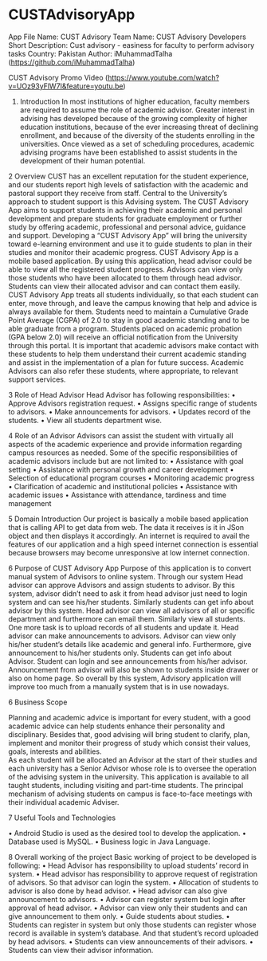 # CUSTAdvisoryApp


App File Name:	CUST Advisory
Team Name:	CUST Advisory Developers
Short Description:	Cust advisory - easiness for faculty to perform advisory tasks
Country:	Pakistan
Author:	iMuhammadTalha (https://github.com/iMuhammadTalha)


CUST Advisory Promo Video (https://www.youtube.com/watch?v=UOz93yFlW7I&feature=youtu.be)



1.	Introduction
In most institutions of higher education, faculty members are required to assume the role of academic advisor. Greater interest in advising has developed because of the growing complexity of higher education institutions, because of the ever increasing threat of declining enrollment, and because of the diversity of the students enrolling in the universities. Once viewed as a set of scheduling procedures, academic advising programs have been established to assist students in the development of their human potential.



2	Overview
CUST has an excellent reputation for the student experience, and our students report high levels of satisfaction with the academic and pastoral support they receive from staff. Central to the University’s approach to student support is this Advising system. 
The CUST Advisory App aims to support students in achieving their academic and personal development and prepare students for graduate employment or further study by offering academic, professional and personal advice, guidance and support.
Developing a “CUST Advisory App” will bring the university toward e-learning environment and use it to guide students to plan in their studies and monitor their academic progress.
CUST Advisory App is a mobile based application. By using this application, head advisor could be able to view all the registered student progress. Advisors can view only those students who have been allocated to them through head advisor. Students can view their allocated advisor and can contact them easily.
CUST Advisory App treats all students individually, so that each student can enter, move through, and leave the campus knowing that help and advice is always available for them. Students need to maintain a Cumulative Grade Point Average (CGPA) of 2.0 to stay in good academic standing and to be able graduate from a program. Students placed on academic probation (GPA below 2.0) will receive an official notification from the University through this portal. It is important that academic advisors make contact with these students to help them understand their current academic standing and assist in the implementation of a plan for future success. Academic Advisors can also refer these students, where appropriate, to relevant support services.



3	Role of Head Advisor
Head Advisor has following responsibilities:
•	Approve Advisors registration request.
•	Assigns specific range of students to advisors.
•	Make announcements for advisors.
•	Updates record of the students.
•	View all students department wise.

4	Role of an Advisor
Advisors can assist the student with virtually all aspects of the academic experience and provide information regarding campus resources as needed. Some of the specific responsibilities of academic advisors include but are not limited to:
•	Assistance with goal setting 
•	Assistance with personal growth and career development
•	Selection of educational program courses
•	Monitoring academic progress 
•	Clarification of academic and institutional policies 
•	Assistance with academic issues 
•	Assistance with attendance, tardiness and time management

5	Domain Introduction
Our project is basically a mobile based application that is calling API to get data from web. The data it receives is it in JSon object and then displays it accordingly.  An internet is required to avail the features of our application and a high speed internet connection is essential because browsers may become unresponsive at low internet connection.

6	Purpose of CUST Advisory App
Purpose of this application is to convert manual system of Advisors to online system. Through our system Head advisor can approve Advisors and assign students to advisor. By this system, advisor didn’t need to ask it from head advisor just need to login system and can see his/her students. Similarly students can get info about advisor by this system. Head advisor can view all advisors of all or specific department and furthermore can email them. Similarly view all students. One more task is to upload records of all students and update it. Head advisor can make announcements to advisors. 
Advisor can view only his/her student’s details like academic and general info. Furthermore, give announcement to his/her students only. 
Students can get info about Advisor. Student can login and see announcements from his/her advisor. Announcement from advisor will also be shown to students inside drawer or also on home page.
So overall by this system, Advisory application will improve too much from a manually system that is in use nowadays.

6	Business Scope

Planning and academic advice is important for every student, with a good academic advice can help students enhance their personality and disciplinary. Besides that, good advising will bring student to clarify, plan, implement and monitor their progress of study which consist their values, goals, interests and abilities.  
As each student will be allocated an Advisor at the start of their studies and each university has a Senior Advisor whose role is to oversee the operation of the advising system in the university. This application is available to all taught students, including visiting and part-time students. The principal mechanism of advising students on campus is face-to-face meetings with their individual academic Adviser.


7	Useful Tools and Technologies

•	Android Studio is used as the desired tool to develop the application.
•	Database used is MySQL.
•	Business logic in Java Language.

8	Overall working of the project
Basic working of project to be developed is following:
•	Head Advisor has responsibility to upload students’ record in system.
•	Head advisor has responsibility to approve request of registration of advisors. So that advisor can login the system.
•	Allocation of students to advisor is also done by head advisor.
•	Head advisor can also give announcement to advisors.
•	Advisor can register system but login after approval of head advisor.
•	Advisor can view only their students and can give announcement to them only.
•	Guide students about studies.
•	Students can register in system but only those students can register whose record is available in system’s database. And that student’s record uploaded by head advisors.
•	Students can view announcements of their advisors.
•	Students can view their advisor information.

